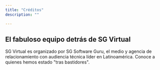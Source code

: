```yaml
---
title: "Créditos"
description: ""

---
```


## El fabuloso equipo detrás de SG Virtual

SG Virtual es organizado por SG Software Guru, el medio y agencia de relacionamiento con audiencia técnica líder en Latinoamérica. Conoce a quienes hemos estado "tras bastidores".